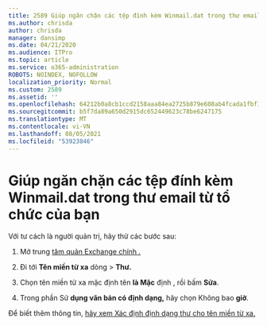 ```yaml
---
title: 2589 Giúp ngăn chặn các tệp đính kèm Winmail.dat trong thư email từ tổ chức của bạn
ms.author: chrisda
author: chrisda
manager: dansimp
ms.date: 04/21/2020
ms.audience: ITPro
ms.topic: article
ms.service: o365-administration
ROBOTS: NOINDEX, NOFOLLOW
localization_priority: Normal
ms.custom: 2589
ms.assetid: ''
ms.openlocfilehash: 64212b0a8cb1ccd2158aaa84ea2725b879e608ab4fcada1fbf1032e896be12c2
ms.sourcegitcommit: b5f7da89a650d2915dc652449623c78be6247175
ms.translationtype: MT
ms.contentlocale: vi-VN
ms.lasthandoff: 08/05/2021
ms.locfileid: "53923846"
---
```

# <a name="help-prevent-winmaildat-attachments-in-email-messages-from-your-organization"></a>Giúp ngăn chặn các tệp đính kèm Winmail.dat trong thư email từ tổ chức của bạn

Với tư cách là người quản trị, hãy thử các bước sau:

1. Mở trung [tâm quản Exchange chính .](https://outlook.office365.com/ecp/)

2. Đi tới **Tên miền từ xa** dòng  >  **Thư.**

3. Chọn tên miền từ xa mặc định tên **là Mặc** định , rồi bấm **Sửa**.

4. Trong phần Sử **dụng văn bản có định dạng,** hãy chọn Không bao **giờ**.

Để biết thêm thông tin, [hãy xem Xác định định dạng thư cho tên miền từ xa.](https://docs.microsoft.com/Exchange/mail-flow-best-practices/remote-domains/remote-domains#specifying-message-format)
